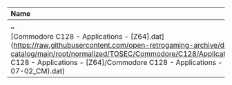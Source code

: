 |Name|Size|
|:---|---:|
|[..](../index.html)|DIR|
|[Commodore C128 - Applications - [Z64].dat](https://raw.githubusercontent.com/open-retrogaming-archive/dat-catalog/main/root/normalized/TOSEC/Commodore/C128/Applications/[Z64]/Commodore C128 - Applications - [Z64]/Commodore C128 - Applications - [Z64] (TOSEC-v2020-07-02_CM).dat)|14954|
